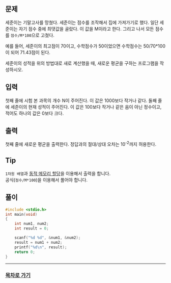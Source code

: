 ## 문제

세준이는 기말고사를 망쳤다. 세준이는 점수를 조작해서 집에 가져가기로 했다. 일단 세준이는 자기 점수 중에 최댓값을 골랐다. 이 값을 M이라고 한다. 그리고 나서 모든 점수를 `점수/M*100`으로 고쳤다.

예를 들어, 세준이의 최고점이 70이고, 수학점수가 50이었으면 수학점수는 50/70*100이 되어 71.43점이 된다.

세준이의 성적을 위의 방법대로 새로 계산했을 때, 새로운 평균을 구하는 프로그램을 작성하시오.

## 입력

첫째 줄에 시험 본 과목의 개수 N이 주어진다. 이 값은 1000보다 작거나 같다. 둘째 줄에 세준이의 현재 성적이 주어진다. 이 값은 100보다 작거나 같은 음이 아닌 정수이고, 적어도 하나의 값은 0보다 크다.

## 출력

첫째 줄에 새로운 평균을 출력한다. 정답과의 절대/상대 오차는 10<sup>-2</sup>까지 허용한다.

## Tip

`1차원 배열`과 [동적 메모리 할당](https://dsnight.tistory.com/51)을 이용해서 출력을 합니다.  
공식(`점수/M*100`)을 이용해서 풀어야 합니다.

## 풀이
```c
#include <stdio.h>
int main(void)
{
	int num1, num2;
	int result = 0;

	scanf("%d %d", &num1, &num2);
	result = num1 + num2;
	printf("%d\n", result);
	return 0;
}
```
---

### [목차로 가기](./../../../../)